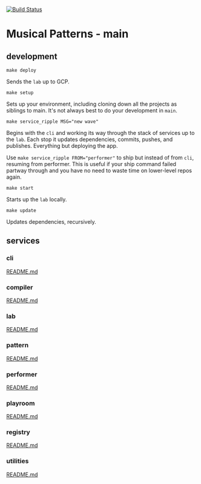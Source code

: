 [![Build Status](https://travis-ci.com/MusicalPatterns/main.svg?branch=master)](https://travis-ci.com/MusicalPatterns/main)

# Musical Patterns - main

## development

`make deploy`

Sends the `lab` up to GCP.

`make setup`

Sets up your environment, including cloning down all the projects as siblings to main.
It's not always best to do your development in `main`.

`make service_ripple MSG="new wave"`

Begins with the `cli` and working its way through the stack of services up to the `lab`.
Each stop it updates dependencies, commits, pushes, and publishes. Everything but deploying the app.

Use `make service_ripple FROM="performer"` to ship but instead of from `cli`, resuming from performer.
This is useful if your ship command failed partway through and you have no need to waste time on lower-level repos again.

`make start`

Starts up the `lab` locally.

`make update`

Updates dependencies, recursively.

## services

### cli

[README.md](https://github.com/MusicalPatterns/cli/blob/master/README.md)

### compiler

[README.md](https://github.com/MusicalPatterns/compiler/blob/master/README.md)

### lab

[README.md](https://github.com/MusicalPatterns/lab/blob/master/README.md)

### pattern

[README.md](https://github.com/MusicalPatterns/pattern/blob/master/README.md)

### performer

[README.md](https://github.com/MusicalPatterns/performer/blob/master/README.md)

### playroom

[README.md](https://github.com/MusicalPatterns/playroom/blob/master/README.md)

### registry

[README.md](https://github.com/MusicalPatterns/registry/blob/master/README.md)

### utilities

[README.md](https://github.com/MusicalPatterns/utilities/blob/master/README.md)
